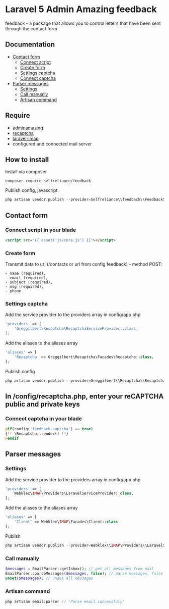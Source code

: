 # Laravel 5 Admin Amazing feedback
feedback - a package that allows you to control letters that have been sent through the contact form

## Documentation

- [Contact form](#contact-form)
	- [Connect script](#connect-script-in-your-blade)
	- [Create form](#create-form)
	- [Settings captcha](#settings-captcha)
	- [Connect captcha](#connect-captcha-in-your-blade)
- [Parser messages](#parser-messages)
	- [Settings](#settings)
	- [Call manually](#call-manually)
	- [Artisan command](#artisan-command)

## Require

- [adminamazing](https://github.com/selfrelianceme/adminamazing)
- [recaptcha](https://github.com/greggilbert/recaptcha)
- [laravel-imap](https://github.com/Webklex/laravel-imap)
- configured and connected mail server

## How to install

Install via composer
```
composer require selfreliance/feedback
```

Publish config, javascript
```php
php artisan vendor:publish --provider=Selfreliance\\feedback\\FeedbackServiceProvider --force
```

## Contact form

### Connect script in your blade

```html
<script src="{{ asset('js/core.js') }}"></script>
```

### Create form

Transmit data to url (/contacts or url from config feedback) - method POST:
```
- name (required),
- email (required),
- subject (required),
- msg (required),
- phone
```

### Settings captcha

Add the service provider to the providers array in config/app.php
```php
'providers' => [
	'Greggilbert\Recaptcha\RecaptchaServiceProvider::class,
];
```

Add the aliases to the aliases array
```php
'aliases' => [
	'Recaptcha' => Greggilbert\Recaptcha\Facades\Recaptcha::class,
];
```

Publish config
```php
php artisan vendor:publish --provider=Greggilbert\\Recaptcha\\RecaptchaServiceProvider
```

## In /config/recaptcha.php, enter your reCAPTCHA public and private keys

### Connect captcha in your blade
```php
@if(config('feedback.captcha') == true)
{!! \Recaptcha::render() !!}
@endif
```

## Parser messages

### Settings

Add the service provider to the providers array in config/app.php
```php
'providers' => [
    Webklex\IMAP\Providers\LaravelServiceProvider::class,
];
```

Add the aliases to the aliases array
```php
'aliases' => [
    'Client' => Webklex\IMAP\Facades\Client::class
];
```

Publish
```php
php artisan vendor:publish --provider=Webklex\\IMAP\Providers\\LaravelServiceProvider
```

### Call manually
```php
$messages = EmailParser::getInbox(); // get all messages from mail
EmailParser::parseMessages($messages, false); // parse messages, false (EnableQuotes)
unset($messages); // unset all messages
```

### Artisan command
```php
php artisan email:parser // 'Parse email successfuly'
```